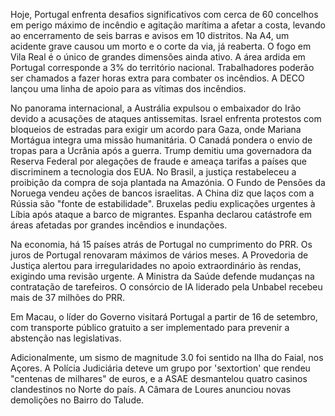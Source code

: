 Hoje, Portugal enfrenta desafios significativos com cerca de 60 concelhos em perigo máximo de incêndio e agitação marítima a afetar a costa, levando ao encerramento de seis barras e avisos em 10 distritos. Na A4, um acidente grave causou um morto e o corte da via, já reaberta. O fogo em Vila Real é o único de grandes dimensões ainda ativo. A área ardida em Portugal corresponde a 3% do território nacional. Trabalhadores poderão ser chamados a fazer horas extra para combater os incêndios. A DECO lançou uma linha de apoio para as vítimas dos incêndios.

No panorama internacional, a Austrália expulsou o embaixador do Irão devido a acusações de ataques antissemitas. Israel enfrenta protestos com bloqueios de estradas para exigir um acordo para Gaza, onde Mariana Mortágua integra uma missão humanitária. O Canadá pondera o envio de tropas para a Ucrânia após a guerra. Trump demitiu uma governadora da Reserva Federal por alegações de fraude e ameaça tarifas a países que discriminem a tecnologia dos EUA. No Brasil, a justiça restabeleceu a proibição da compra de soja plantada na Amazónia. O Fundo de Pensões da Noruega vendeu ações de bancos israelitas. A China diz que laços com a Rússia são "fonte de estabilidade". Bruxelas pediu explicações urgentes à Líbia após ataque a barco de migrantes. Espanha declarou catástrofe em áreas afetadas por grandes incêndios e inundações.

Na economia, há 15 países atrás de Portugal no cumprimento do PRR. Os juros de Portugal renovaram máximos de vários meses. A Provedoria de Justiça alertou para irregularidades no apoio extraordinário às rendas, exigindo uma revisão urgente. A Ministra da Saúde defende mudanças na contratação de tarefeiros. O consórcio de IA liderado pela Unbabel recebeu mais de 37 milhões do PRR.

Em Macau, o líder do Governo visitará Portugal a partir de 16 de setembro, com transporte público gratuito a ser implementado para prevenir a abstenção nas legislativas.

Adicionalmente, um sismo de magnitude 3.0 foi sentido na Ilha do Faial, nos Açores. A Polícia Judiciária deteve um grupo por 'sextortion' que rendeu "centenas de milhares" de euros, e a ASAE desmantelou quatro casinos clandestinos no Norte do país. A Câmara de Loures anunciou novas demolições no Bairro do Talude.